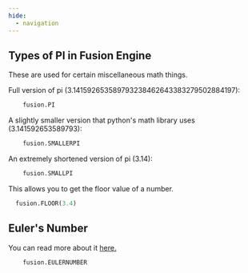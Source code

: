 ```yaml
---
hide:
  - navigation
---
```



## Types of PI in Fusion Engine
These are used for certain miscellaneous math things.

Full version of pi (3.141592653589793238462643383279502884197):
```python
	fusion.PI
```
A slightly smaller version that python's math library uses (3.141592653589793):
```python
	fusion.SMALLERPI
```
An extremely shortened version of pi (3.14):
```python
	fusion.SMALLPI
```

This allows you to get the floor value of a number.
```python
  fusion.FLOOR(3.4)
```
## Euler's Number
You can read more about it [here.](https://en.wikipedia.org/wiki/E_(mathematical_constant))
```python
	fusion.EULERNUMBER
```
